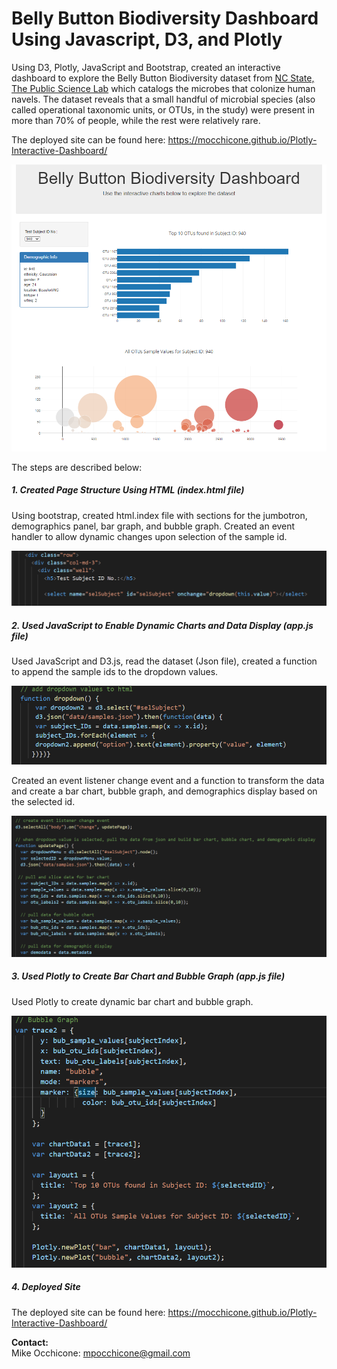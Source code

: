 # **Belly Button Biodiversity Dashboard Using Javascript, D3, and Plotly**

Using D3, Plotly, JavaScript and Bootstrap, created an interactive dashboard to explore the Belly Button Biodiversity dataset from [NC State, The Public Science Lab](http://robdunnlab.com/projects/belly-button-biodiversity/) which catalogs the microbes that colonize human navels. The dataset reveals that a small handful of microbial species (also called operational taxonomic units, or OTUs, in the study) were present in more than 70% of people, while the rest were relatively rare.

The deployed site can be found here: https://mocchicone.github.io/Plotly-Interactive-Dashboard/

![Deployed Site](https://github.com/mocchicone/Plotly-Interactive-Dashboard/blob/master/Images/deployed_site.PNG)

The steps are described below:

##### 1. Created Page Structure Using HTML (index.html file)

  Using bootstrap, created html.index file with sections for the jumbotron, demographics panel, bar graph, and bubble graph.  Created an event handler to allow dynamic changes upon selection of the sample id.   
 
 ![HTML Event Handler](https://github.com/mocchicone/Plotly-Interactive-Dashboard/blob/master/Images/html_event_handler.PNG)
  
##### 2. Used JavaScript to Enable Dynamic Charts and Data Display (app.js file)  
  
  Used JavaScript and D3.js, read the dataset (Json file), created a function to append the sample ids to the dropdown values.
  
  ![Adding the Dropdown Values](https://github.com/mocchicone/Plotly-Interactive-Dashboard/blob/master/Images/js_adding_dropdown_values.PNG)
  
  Created an event listener change event and a function to transform the data and create a bar chart, bubble graph, and demographics display based on the selected id.

  ![Data Transformation](https://github.com/mocchicone/Plotly-Interactive-Dashboard/blob/master/Images/js_data_extraction_and_transformation.PNG)
  
##### 3. Used Plotly to Create Bar Chart and Bubble Graph (app.js file)  
  Used Plotly to create dynamic bar chart and bubble graph.
  
   ![Plotly Chart and Graph](https://github.com/mocchicone/Plotly-Interactive-Dashboard/blob/master/Images/plotly_chart_and_graph.PNG)
  
##### 4. Deployed Site
  
  The deployed site can be found here: https://mocchicone.github.io/Plotly-Interactive-Dashboard/

**Contact:**   
Mike Occhicone: mpocchicone@gmail.com  
